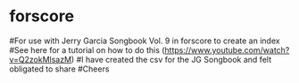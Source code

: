 # forscore
#For use with Jerry Garcia Songbook Vol. 9 in forscore to create an index
#See here for a tutorial on how to do this (https://www.youtube.com/watch?v=Q2zokMlsazM)
#I have created the csv for the JG Songbook and felt obligated to share
#Cheers
